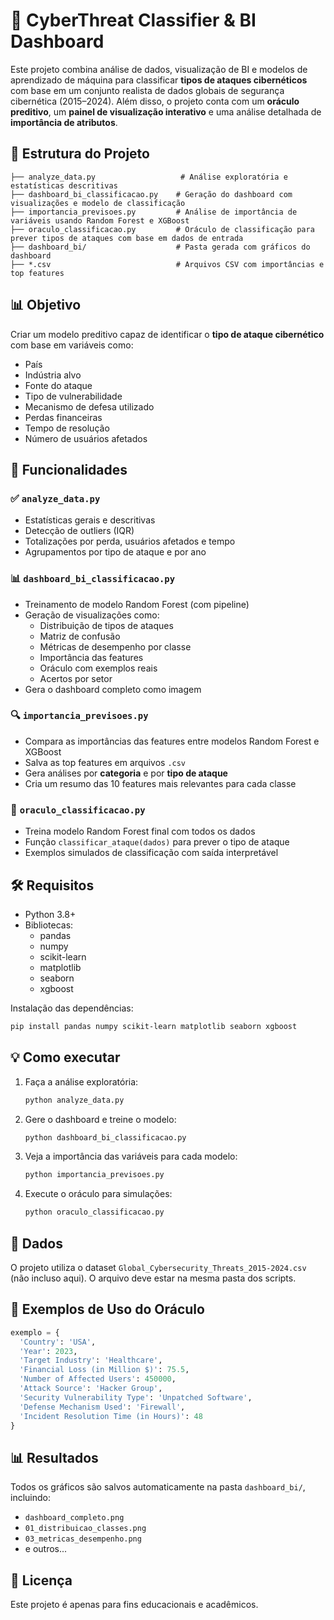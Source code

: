
# 🔐 CyberThreat Classifier & BI Dashboard

Este projeto combina análise de dados, visualização de BI e modelos de aprendizado de máquina para classificar **tipos de ataques cibernéticos** com base em um conjunto realista de dados globais de segurança cibernética (2015–2024). Além disso, o projeto conta com um **oráculo preditivo**, um **painel de visualização interativo** e uma análise detalhada de **importância de atributos**.

## 📁 Estrutura do Projeto

```
├── analyze_data.py                   # Análise exploratória e estatísticas descritivas
├── dashboard_bi_classificacao.py    # Geração do dashboard com visualizações e modelo de classificação
├── importancia_previsoes.py         # Análise de importância de variáveis usando Random Forest e XGBoost
├── oraculo_classificacao.py         # Oráculo de classificação para prever tipos de ataques com base em dados de entrada
├── dashboard_bi/                    # Pasta gerada com gráficos do dashboard
├── *.csv                            # Arquivos CSV com importâncias e top features
```

## 📊 Objetivo

Criar um modelo preditivo capaz de identificar o **tipo de ataque cibernético** com base em variáveis como:

- País
- Indústria alvo
- Fonte do ataque
- Tipo de vulnerabilidade
- Mecanismo de defesa utilizado
- Perdas financeiras
- Tempo de resolução
- Número de usuários afetados

## 📌 Funcionalidades

### ✅ `analyze_data.py`

- Estatísticas gerais e descritivas
- Detecção de outliers (IQR)
- Totalizações por perda, usuários afetados e tempo
- Agrupamentos por tipo de ataque e por ano

### 📊 `dashboard_bi_classificacao.py`

- Treinamento de modelo Random Forest (com pipeline)
- Geração de visualizações como:
  - Distribuição de tipos de ataques
  - Matriz de confusão
  - Métricas de desempenho por classe
  - Importância das features
  - Oráculo com exemplos reais
  - Acertos por setor
- Gera o dashboard completo como imagem

### 🔍 `importancia_previsoes.py`

- Compara as importâncias das features entre modelos Random Forest e XGBoost
- Salva as top features em arquivos `.csv`
- Gera análises por **categoria** e por **tipo de ataque**
- Cria um resumo das 10 features mais relevantes para cada classe

### 🧠 `oraculo_classificacao.py`

- Treina modelo Random Forest final com todos os dados
- Função `classificar_ataque(dados)` para prever o tipo de ataque
- Exemplos simulados de classificação com saída interpretável

## 🛠️ Requisitos

- Python 3.8+
- Bibliotecas:
  - pandas
  - numpy
  - scikit-learn
  - matplotlib
  - seaborn
  - xgboost

Instalação das dependências:

```bash
pip install pandas numpy scikit-learn matplotlib seaborn xgboost
```

## 💡 Como executar

1. Faça a análise exploratória:
   ```bash
   python analyze_data.py
   ```

2. Gere o dashboard e treine o modelo:
   ```bash
   python dashboard_bi_classificacao.py
   ```

3. Veja a importância das variáveis para cada modelo:
   ```bash
   python importancia_previsoes.py
   ```

4. Execute o oráculo para simulações:
   ```bash
   python oraculo_classificacao.py
   ```

## 📁 Dados

O projeto utiliza o dataset `Global_Cybersecurity_Threats_2015-2024.csv` (não incluso aqui). O arquivo deve estar na mesma pasta dos scripts.

## 📌 Exemplos de Uso do Oráculo

```python
exemplo = {
  'Country': 'USA',
  'Year': 2023,
  'Target Industry': 'Healthcare',
  'Financial Loss (in Million $)': 75.5,
  'Number of Affected Users': 450000,
  'Attack Source': 'Hacker Group',
  'Security Vulnerability Type': 'Unpatched Software',
  'Defense Mechanism Used': 'Firewall',
  'Incident Resolution Time (in Hours)': 48
}
```

## 📊 Resultados

Todos os gráficos são salvos automaticamente na pasta `dashboard_bi/`, incluindo:

- `dashboard_completo.png`
- `01_distribuicao_classes.png`
- `03_metricas_desempenho.png`
- e outros...

## 📌 Licença

Este projeto é apenas para fins educacionais e acadêmicos.
